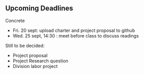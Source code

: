 ## Upcoming Deadlines
Concrete
- Fri. 20 sept: upload charter and project proposal to github
- Wed. 25 sept, 14:30 : meet before class to discuss readings

Still to be decided: 
- Project proposal 
- Project Research question
- Division labor project 
